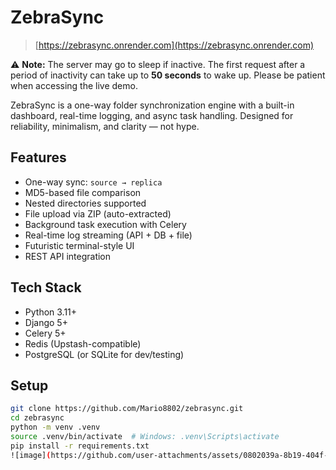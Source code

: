# ZebraSync

> [https://zebrasync.onrender.com](https://zebrasync.onrender.com)


⚠️ **Note:** The server may go to sleep if inactive. The first request after a period of inactivity can take up to **50 seconds** to wake up. Please be patient when accessing the live demo.

ZebraSync is a one-way folder synchronization engine with a built-in dashboard, real-time logging, and async task handling. Designed for reliability, minimalism, and clarity — not hype.

## Features

- One-way sync: `source → replica`
- MD5-based file comparison
- Nested directories supported
- File upload via ZIP (auto-extracted)
- Background task execution with Celery
- Real-time log streaming (API + DB + file)
- Futuristic terminal-style UI
- REST API integration

## Tech Stack

- Python 3.11+
- Django 5+
- Celery 5+
- Redis (Upstash-compatible)
- PostgreSQL (or SQLite for dev/testing)

## Setup

```bash
git clone https://github.com/Mario8802/zebrasync.git
cd zebrasync
python -m venv .venv
source .venv/bin/activate  # Windows: .venv\Scripts\activate
pip install -r requirements.txt
![image](https://github.com/user-attachments/assets/0802039a-8b19-404f-a6db-a1c4f23758ee)
